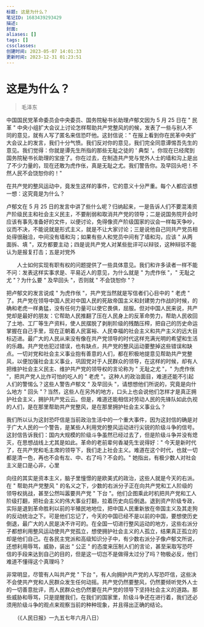 ```yaml
---
标题: 这是为什么？
笔记ID: 1683439293429
描述: 
封面: 
aliases: []
tags: []
cssclasses: 
创建时间: 2023-05-07 14:01:33
更新时间: 2023-12-31 01:23:51
---
```


# 这是为什么？

> 毛泽东

中国国民党革命委员会中央委员、国务院秘书长助理卢郁文因为 5 月 25 日在 " 民革 " 中央小组扩大会议上讨论怎样帮助共产党整风的的候，发表了一些与别人不同的意见，就有人写了匿名来信恐吓他。这封信说：" 在报上看到你在民革中央扩大会议上的发言，我们十分气愤。我们反对你的意见，我们完全同意谭惕吾先生的意见。我们觉得：你就是谭先生所指的那些无耻之徒的 ' 典型 '。你现在已经爬到国务院秘书长助理的宝座了。你在过去，在制造共产党与党外人士的墙和沟上是出了不少力量的，现在还敢为虎作伥，真是无耻之尤。我们警告你。及早回头吧！不然人民不会饶恕你的！"

  在共产党的整风运动中，竟发生这样的事件，它的意义十分严重。每个人都应该想一想：这究竟是为什么？

  卢郁文在 5 月 25 日的发言中讲了些什么呢？归纳起来，一是告诉人们不要混淆资产阶级民主和社会主义民主，不要削弱和取消共产党的领导；二是说国务院开会时应该有事先准备好的文件，以便讨论，免得像资产阶级国家的议会一样每天争吵，议而不决，不能说就是形式主义，就是不让大家讨论；三是说他自己同共产党员相处得很融洽，中间没有墙和沟；如果有些人和党员中间有了墙和沟，应该 " 从两面拆、填 "，双方都要主动；四是说共产党人对某些批评可以辩驳，这种辩驳不能认为是报复打击；五是对党外

　　人士如何实现有职有权的问题提供了一些具体意见。我们和许多读者一样不能不问：发表这样实事求是、平易近人的意见，为什么就是 " 为虎作伥 "，" 无耻之尤 "？为什么要 " 及早回头 "，否则就 " 不会饶恕你 "？

  把卢郁文的发言说成 " 为虎作伥 "，共产党当然就是写信者们心目中的 " 老虎 " 了。共产党在领导中国人民对中国人民的死敌帝国主义和封建势力作战的时候，的确和老虎一样勇猛，没有任何力量可以使它畏俱，屈服。但对中国人民来说，共产党却是最好的朋友：它帮助人民推翻了压在人民身上的反革命势力，帮助人民收回了土地、工厂等生产资料，使人民摆脱了剥削阶级的残酷压榨，把自己的历史命运掌握在自己手里，现在正朝着人民富裕、人民幸福的社会主义和共产主义的远大目标迈进。最广大的人民从来没有像在共产党领导的时代这样充满光明的希望和生活的乐趣。共产党也犯过错误，也有缺点，共产党的整风运动要整掉这些错误和缺点。一切对党和社会主义事业抱有善意的人们，都在积极地提意见帮助共产党整风，以便加强社会主义事业，巩固党对于人民群众的领导，在这样的时候，却有人把维护社会主义民主、维护共产党的领导权的言论称为 " 无耻之尤 "，" 为虎作伥 "，把共产党人比作可怕的吃人的 " 老虎 "。这种人的政治面目，难道还能不引起人们的警惕么？这些人警告卢郁文 " 及早回头 "，请想想他们所说的，究竟是向什么地方 " 回头 "？当然，这些人在另外的地方，口头上也会说他们怎样才是真正拥护社会主义，拥护共产党云云。但是，难道还能相信对劳动人民的先锋队如此仇视的人们，是在那里帮助共产党整风，是在那里拥护社会主义事业么？

  我们所以认为这封恐吓信是当前政治生活中的一个重大事件，因为这封信的确是对于广大人民的一个警告，是某些人利用党的整风运动进行尖锐的阶级斗争的信号。这封信告诉我们：国内大规模的阶级斗争虽然已经过去了，但是阶级斗争并没有熄灭，在思想战线上尤其是如此。革命的老前辈何香凝先生说得好：" 今天是新时代了，在共产党和毛主席的领导下，我们走上社会主义。难道在这个时代，也就一切都是清一色，再也不会有左、中、右了吗？不会的。" 她指出，有极少数人对社会主义是口是心非，心里

  向往的其实是资本主义，脑子里憧憬的是欧美式的政治，这些人就是今天的右派。在 " 帮助共产党整风 " 的名义之下，少数的右派分子正在向共产党和工人阶级的领导权挑战，甚至公然叫嚣要共产党 " 下台 "。他们企图乘此时机把共产党和工人阶级打翻，把社会主义的伟大事业打翻，拉着历史向后倒退。退到资产阶级专政，实际是退到革命胜利以前的半殖民地地位，把中国人民重新放在帝国主义及其走狗的反动统治之下。可是他们忘记了，今天的中国已经不是以前的中国，要想使历史倒退，最广大的人民是决不许可的。在全国一切进行整风运动的地方，这些右派分子都想利用整风运动使共产党孤立，想使拥护社会主义的人孤立，结果真正孤立的却是他们自己。在各民主党派和高级知识分子中，有少数右派分子像卢郁文所说，还想利用辱骂，威胁，装出 " 公正 " 的态度来压制人们的言论，甚至采取写恐吓信的手段来达到自己的目的，但是这一切岂不是做得太过分了吗？物极必反，他们难道不懂得这个真理吗？

  非常明显，尽管有人叫共产党 " 下台 "，有人向拥护共产党的人写恐吓信，这些决不会使共产党和人民群众发生任何动摇。共产党仍然要整风，仍然要倾听党外人士的一切善意批评，而人民群众也仍然要在共产党的领导下坚持社会主义的道路。那些威胁和辱骂，只是提醒我们，在我们的国家里，阶级斗争还在进行着，我们还必须用阶级斗争的观点来观察当前的种种现象，并且得出正确的结论。

　　（《人民日报》一九五七年六月八日）
